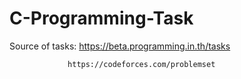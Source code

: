 # C-Programming-Task

Source of tasks: https://beta.programming.in.th/tasks
   
                 https://codeforces.com/problemset
